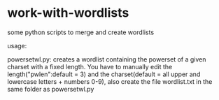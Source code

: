 # work-with-wordlists
some python scripts to merge and create wordlists

usage:

powersetwl.py: creates a wordlist containing the powerset of a given charset with a fixed length. You have to manually edit the length("pwlen":default = 3) and the charset(default = all upper and lowercase letters + numbers 0-9), also create the file wordlist.txt in the same folder as powersetwl.py

